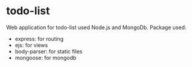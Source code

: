 # todo-list
Web application for todo-list used Node.js and MongoDb.
Package used:
- express: for routing
- ejs: for views
- body-parser: for static files
- mongoose: for mongodb
